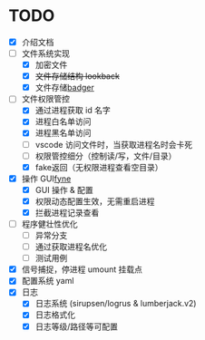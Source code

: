 
# TODO

- [x] 介绍文档
- [ ] 文件系统实现
  - [x] 加密文件
  - [x] ~~文件存储结构 lookback~~
  - [x] 文件存储[badger](https://github.com/dgraph-io/badger)
- [ ] 文件权限管控
  - [x] 通过进程获取 id 名字
  - [x] 进程白名单访问
  - [x] 进程黑名单访问
  - [ ] vscode 访问文件时，当获取进程名时会卡死
  - [ ] 权限管控细分（控制读/写，文件/目录）
  - [x] fake返回（无权限进程查看空目录）
- [x] 操作 GUI[fyne](https://github.com/fyne-io/fyne)
  - [x] GUI 操作 & 配置
  - [x] 权限动态配置生效，无需重启进程
  - [x] 拦截进程记录查看
- [ ] 程序健壮性优化
  - [ ] 异常分支
  - [ ] 通过获取进程名优化
  - [ ] 测试用例
- [x] 信号捕捉，停进程 umount 挂载点
- [x] 配置系统 yaml
- [x] 日志
  - [x] 日志系统 (sirupsen/logrus & lumberjack.v2)
  - [x] 日志格式化
  - [x] 日志等级/路径等可配置
